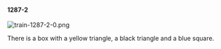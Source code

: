 #### 1287-2
![train-1287-2-0.png](https://github.com/lil-lab/nlvr/raw/master/nlvr/train/images/11/train-1287-2-0.png "train-1287-2-0.png")

There is a box with a yellow triangle, a black triangle and a blue square.